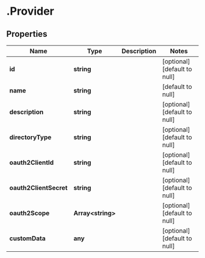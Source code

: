 # .Provider

## Properties
Name | Type | Description | Notes
------------ | ------------- | ------------- | -------------
**id** | **string** |  | [optional] [default to null]
**name** | **string** |  | [default to null]
**description** | **string** |  | [optional] [default to null]
**directoryType** | **string** |  | [optional] [default to null]
**oauth2ClientId** | **string** |  | [optional] [default to null]
**oauth2ClientSecret** | **string** |  | [optional] [default to null]
**oauth2Scope** | **Array&lt;string&gt;** |  | [optional] [default to null]
**customData** | **any** |  | [optional] [default to null]



